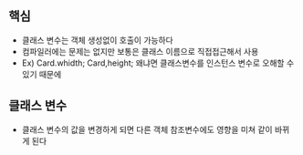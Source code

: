 ## 핵심 

* 클래스 변수는 객체 생성없이 호출이 가능하다
* 컴파일러에는 문제는 없지만 보통은 클래스 이름으로 직접접근해서 사용
* Ex) Card.whidth; Card,height;  왜냐면 클래스변수를 인스턴스 변수로 오해할 수 있기 때문에 

## 클래스 변수
* 클래스 변수의 값을 변경하게 되면 다른 객체 참조변수에도 영향을 미쳐 같이 바뀌게 된다
